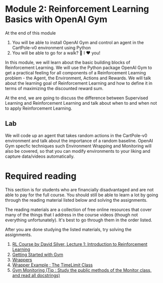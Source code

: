 # Module 2: Reinforcement Learning Basics with OpenAI Gym

At the end of this module

1. You will be able to install OpenAI Gym and control an agent in the CartPole-v0 environment using Python
2. You will be able to go for a walk? :walking:
I :heart: you!


In this module, we will learn about the basic building blocks of Reinforcement Learning. We will use the Python package 
OpenAI Gym to get a practical feeling for all components of a Reinforcement Learning problem - the Agent, the Environment, 
Actions and Rewards. We will talk about the learning goal of Reinforcement Learning and how to define it in terms of maximizing 
the discounted reward sum. 

At the end, we are going to discuss the difference between Supervised Learning and Reinforcement Learning and talk about when to and when not to apply Reinforcement Learning.

## Lab

We will code up an agent that takes random actions in the CartPole-v0 environment and talk about the importance of a random 
baseline. OpenAI Gym specfic techniques such Environment Wrapping and Monitoring will also be covered, so that you can 
modify environments to your liking and capture data/videos automatically.

# Required reading

This section is for students who are financially disadvantaged and are not able to pay for the full course. You should still be able to learn a lot by going through the reading material listed below and solving the assignments.

The reading materials are a collection of free online resources that cover many of the things that I address in the course videos (though not everything unfortunately). It's best to go through them in the order listed. 

After you are done studying the listed materials, try solving the assignments.

1. [RL Course by David Silver, Lecture 1: Introduction to Reinforcement Learning](https://www.youtube.com/watch?v=2pWv7GOvuf0)
2. [Getting Started with Gym](https://gym.openai.com/docs/#getting-started-with-gym)
3. [Wrappers](https://github.com/openai/gym/blob/master/gym/wrappers/README.md)
4. [Wrapper Example : The TimeLimit Class](https://github.com/openai/gym/blob/master/gym/wrappers/time_limit.py)
5. [Gym Monitoring (Tip : Study the public methods of the Monitor class, and read all docstrings)](https://github.com/openai/gym/blob/master/gym/wrappers/monitor.py)
